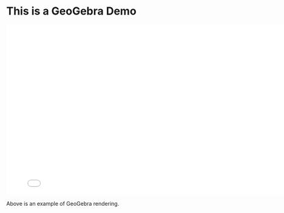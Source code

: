 # This is a GeoGebra Demo

<iframe src="geogebraDemo/gg.html" frameborder=0 width="800" height="449" seamless="seamless"></iframe>

Above is an example of GeoGebra rendering.